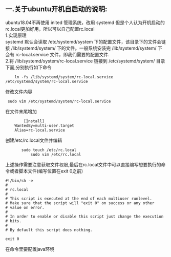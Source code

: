 一.关于ubuntu开机自启动的说明:
-
ubuntu18.04不再使用 inited 管理系统，改用 systemd
但是个人认为开机启动的rc.local更加好用，所以可以自己配置rc.local<br>
1.实现原理<br>
systemd 默认会读取 /etc/systemd/system 下的配置文件，该目录下的文件会链接 /lib/systemd/system/ 下的文件。一般系统安装完 /lib/systemd/system/ 下会有 rc-local.service 文件，即我们需要的配置文件.<br>
2.将 /lib/systemd/system/rc-local.service 链接到 /etc/systemd/system/ 目录下面,分别执行如下命令

    	ln -fs /lib/systemd/system/rc-local.service /etc/systemd/system/rc-local.service
修改文件内容

     sudo vim /etc/systemd/system/rc-local.service
 在文件末尾增加
    
      		[Install]
		WantedBy=multi-user.target
		Alias=rc-local.service
创建/etc/rc.local文件并编辑

    	   sudo touch /etc/rc.local
               sudo vim /etc/rc.local


上述操作需要注意获取文件权限,最后在rc.local文件中可以直接编写想要执行的命令或者脚本文件(编写位置在exit 0之前)

    #!/bin/sh -e  
    #  
    # rc.local  
    #  
    # This script is executed at the end of each multiuser runlevel.  
    # Make sure that the script will "exit 0" on success or any other  
    # value on error.  
    #  
    # In order to enable or disable this script just change the execution  
    # bits.  
    #  
    # By default this script does nothing.  
    
    exit 0  

在命令里要配置java环境
    
